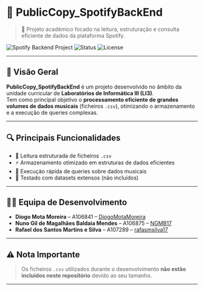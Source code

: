 # 🎵 PublicCopy_SpotifyBackEnd

> 🚀 Projeto académico focado na leitura, estruturação e consulta eficiente de dados da plataforma Spotify.

![Spotify Backend Project](https://img.shields.io/badge/LI3-Project-blue?style=flat-square)
![Status](https://img.shields.io/badge/status-Terminado-red?style=flat-square)
![License](https://img.shields.io/badge/license-MIT-green?style=flat-square)

---

## 🧠 Visão Geral

**PublicCopy_SpotifyBackEnd** é um projeto desenvolvido no âmbito da unidade curricular de **Laboratórios de Informática III (LI3)**.  
Tem como principal objetivo o **processamento eficiente de grandes volumes de dados musicais** (ficheiros `.csv`), otimizando o armazenamento e a execução de queries complexas.

---

## 🔍 Principais Funcionalidades

- 📂 Leitura estruturada de ficheiros `.csv`
- ⚡ Armazenamento otimizado em estruturas de dados eficientes
- 🔎 Execução rápida de queries sobre dados musicais
- 🧪 Testado com datasets extensos (não incluídos)

---

## 👨‍💻 Equipa de Desenvolvimento

- **Diogo Mota Moreira** – A106841 – [DiogoMotaMoreira](https://github.com/DiogoMotaMoreira)  
- **Nuno Gil de Magalhães Baldaia Mendes** – A106875 – [NGMB17](https://github.com/NGMB17)  
- **Rafael dos Santos Martins e Silva** – A107289 – [rafasmsilva17](https://github.com/rafasmsilva17)

---

## ⚠️ Nota Importante

> Os ficheiros `.csv` utilizados durante o desenvolvimento **não estão incluídos neste repositório** devido ao seu tamanho.

---

